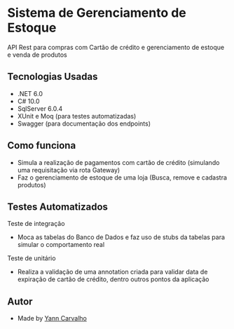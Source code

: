 # Sistema de Gerenciamento de Estoque #

API Rest para compras com Cartão de crédito e gerenciamento de estoque e venda de produtos

## Tecnologias Usadas ##

- .NET 6.0
- C# 10.0
- SqlServer 6.0.4
- XUnit e Moq (para testes automatizadas)
- Swagger (para documentação dos endpoints)

## Como funciona ##

- Simula a realização de pagamentos com cartão de crédito (simulando uma requisitação via rota Gateway)
- Faz o gerenciamento de estoque de uma loja (Busca, remove e cadastra produtos)

## Testes Automatizados ##

Teste de integração

- Moca as tabelas do Banco de Dados e faz uso de stubs da tabelas para simular o comportamento real

Teste de unitário

- Realiza a validação de uma annotation criada para validar data de expiração de cartão de crédito, dentro outros pontos da aplicação

## Autor ##

- Made by [Yann Carvalho](https://www.linkedin.com/in/yann-carvalho-764abab6/)
